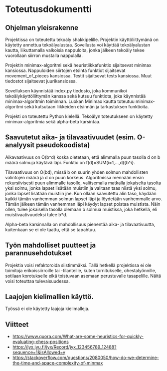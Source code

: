 # Toteutusdokumentti

## Ohjelman yleisrakenne

Projektissa on toteutettu tekoäly shakkipelille. Projektin käyttöliittymänä on käytetty annettua tekoälyalustaa. Sovellusta voi käyttää tekoälyalustan kautta, liikuttamalla valkoisia nappuloita, jonka jälkeen tekoäly tekee vuorollaan siirron mustalla nappulalla.

Projektin minimax-algoritmi sekä heuristiikkafunktio sijaitsevat minimax kansiossa. Nappuloiden siirtojen etsintä funktiot sijaitsevat movement_of_pieces kansiossa. Testit sijaitsevat tests kansiossa. Muut tiedostot sijaitsevat juurikansiossa.

Sovelluksen käynnistää index.py tiedosto, joka kommunikoi tekoälykäyttöliittymän kanssa sekä kutsuu funktiota, joka käynnistää minimax-algoritmin toiminnan. Luokan Minimax kautta toteutuu minimax-algoritmi sekä kutsutaan liikkeiden etsinnän ja tarkastuksen funktioita. 

Projekti on toteutettu Python kielellä. Tekoälyn toteutukseen on käytetty minimax-algoritmia sekä alpha-beta karsintaa.

## Saavutetut aika- ja tilavaativuudet (esim. O-analyysit pseudokoodista)

Aikavaativuus on O(b^d) koska oletetaan, että alimmalla puun tasolla d on b määrä solmuja käytävä läpi. Funktio on f(d)=SUM(i=1,...,d){b^i}.

Tilavaativuus on O(bd), missä b on suurin yhden solmun mahdollisten valintojen määrä ja d on puun korkeus. Algoritmissa mennään ensin rekursiivisesti puun alimmalle tasolle, valitsemalla matkalla jokaiselta tasolta yksi solmu, jonka lapset lisätään muistiin ja valitaan taas niistä yksi solmu, jonka lapset lisätään muistiin jne. Kun ollaan saavutettu alin taso, käydään kaikki tämän vanhemman solmun lapset läpi ja löydetään vanhemmalle arvo. Tämän jälkeen tämän vanhemman läpi käydyt lapset poistaa muistista. Näin ollen, tulee jokaisella tasolla olemaan b solmua muistissa, joka hetkellä, eli muistivaativuudeksi tulee b*d.

Alpha-beta karsinnalla on mahdollisuus pienentää aika- ja tilavaativuutta, kuitenkaan se ei ole taattu, että se tapahtuu.

## Työn mahdolliset puutteet ja parannusehdotukset

Projektia voisi refaktoroida siistimmäksi. 
Tällä hetkellä projektissa ei ole toimitoja erikoissiirroille tai -tilanteille, kuten tornitukselle, ohestalyönnille, sotilaan korotukselle eikä toistuvaan asemaan perustuvalle tasapelille. Näitä voisi toteuttaa tulevaisuudessa.

## Laajojen kielimallien käyttö.

Työssä ei ole käytetty laajoja kielimalleja.

## Viitteet

- https://www.quora.com/What-are-some-heuristics-for-quickly-evaluating-chess-positions
- https://jyx.jyu.fi/jyx/Record/jyx_123456789_12488?sequence=1&isAllowed=y
- https://stackoverflow.com/questions/2080050/how-do-we-determine-the-time-and-space-complexity-of-minmax